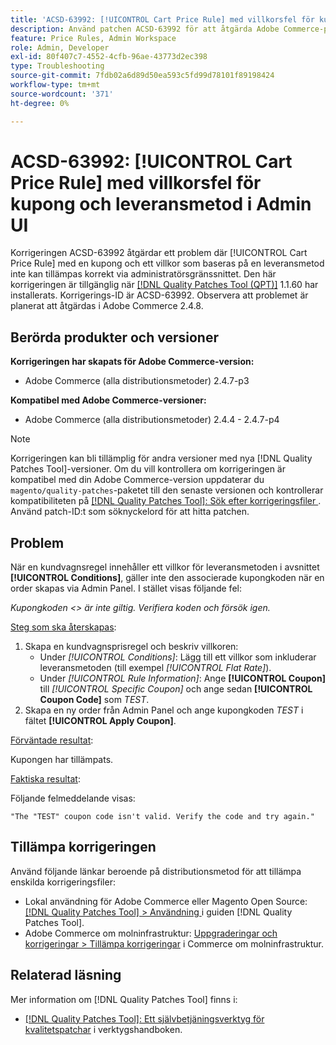 ```yaml
---
title: 'ACSD-63992: [!UICONTROL Cart Price Rule] med villkorsfel för kupong och leveransmetod i Admin UI'
description: Använd patchen ACSD-63992 för att åtgärda Adobe Commerce-problemet där [!UICONTROL Cart Price Rule] med en kupong och ett villkor som baseras på en leveransmetod inte kan tillämpas korrekt via administratörsgränssnittet.
feature: Price Rules, Admin Workspace
role: Admin, Developer
exl-id: 80f407c7-4552-4cfb-96ae-43773d2ec398
type: Troubleshooting
source-git-commit: 7fdb02a6d89d50ea593c5fd99d78101f89198424
workflow-type: tm+mt
source-wordcount: '371'
ht-degree: 0%

---
```


# ACSD-63992: [!UICONTROL Cart Price Rule] med villkorsfel för kupong och leveransmetod i Admin UI

Korrigeringen ACSD-63992 åtgärdar ett problem där [!UICONTROL Cart Price Rule] med en kupong och ett villkor som baseras på en leveransmetod inte kan tillämpas korrekt via administratörsgränssnittet. Den här korrigeringen är tillgänglig när [[!DNL Quality Patches Tool (QPT)]](/help/tools/quality-patches-tool/quality-patches-tool-to-self-serve-quality-patches.md) 1.1.60 har installerats. Korrigerings-ID är ACSD-63992. Observera att problemet är planerat att åtgärdas i Adobe Commerce 2.4.8.

## Berörda produkter och versioner

**Korrigeringen har skapats för Adobe Commerce-version:**

* Adobe Commerce (alla distributionsmetoder) 2.4.7-p3

**Kompatibel med Adobe Commerce-versioner:**

* Adobe Commerce (alla distributionsmetoder) 2.4.4 - 2.4.7-p4

>[!NOTE]
>
>Korrigeringen kan bli tillämplig för andra versioner med nya [!DNL Quality Patches Tool]-versioner. Om du vill kontrollera om korrigeringen är kompatibel med din Adobe Commerce-version uppdaterar du `magento/quality-patches`-paketet till den senaste versionen och kontrollerar kompatibiliteten på [[!DNL Quality Patches Tool]: Sök efter korrigeringsfiler ](https://experienceleague.adobe.com/tools/commerce-quality-patches/). Använd patch-ID:t som söknyckelord för att hitta patchen.

## Problem

När en kundvagnsregel innehåller ett villkor för leveransmetoden i avsnittet **[!UICONTROL Conditions]**, gäller inte den associerade kupongkoden när en order skapas via Admin Panel. I stället visas följande fel:

_Kupongkoden &lt;> är inte giltig. Verifiera koden och försök igen._

<u>Steg som ska återskapas</u>:

1. Skapa en kundvagnsprisregel och beskriv villkoren:
   * Under *[!UICONTROL Conditions]*: Lägg till ett villkor som inkluderar leveransmetoden (till exempel *[!UICONTROL Flat Rate]*).
   * Under *[!UICONTROL Rule Information]*: Ange **[!UICONTROL Coupon]** till *[!UICONTROL Specific Coupon]* och ange sedan **[!UICONTROL Coupon Code]** som *TEST*.
1. Skapa en ny order från Admin Panel och ange kupongkoden *TEST* i fältet **[!UICONTROL Apply Coupon]**.

<u>Förväntade resultat</u>:

Kupongen har tillämpats.

<u>Faktiska resultat</u>:

Följande felmeddelande visas:

```
"The "TEST" coupon code isn't valid. Verify the code and try again."
```

## Tillämpa korrigeringen

Använd följande länkar beroende på distributionsmetod för att tillämpa enskilda korrigeringsfiler:

* Lokal användning för Adobe Commerce eller Magento Open Source: [[!DNL Quality Patches Tool] > Användning ](/help/tools/quality-patches-tool/usage.md) i guiden [!DNL Quality Patches Tool].
* Adobe Commerce om molninfrastruktur: [Uppgraderingar och korrigeringar > Tillämpa korrigeringar](https://experienceleague.adobe.com/docs/commerce-cloud-service/user-guide/develop/upgrade/apply-patches.html) i Commerce om molninfrastruktur.

## Relaterad läsning

Mer information om [!DNL Quality Patches Tool] finns i:

* [[!DNL Quality Patches Tool]: Ett självbetjäningsverktyg för kvalitetspatchar](/help/tools/quality-patches-tool/quality-patches-tool-to-self-serve-quality-patches.md) i verktygshandboken.
